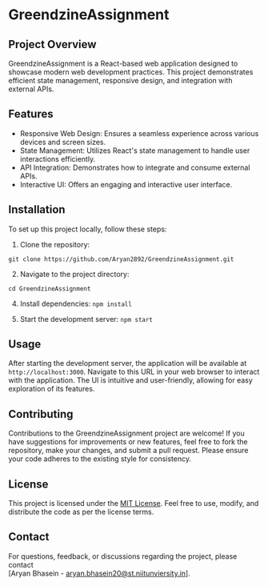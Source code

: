 # GreendzineAssignment

## Project Overview
GreendzineAssignment is a React-based web application designed to showcase modern web development practices. This project demonstrates efficient state management, responsive design, and integration with external APIs.

## Features
- Responsive Web Design: Ensures a seamless experience across various devices and screen sizes.
- State Management: Utilizes React's state management to handle user interactions efficiently.
- API Integration: Demonstrates how to integrate and consume external APIs.
- Interactive UI: Offers an engaging and interactive user interface.


## Installation
To set up this project locally, follow these steps:
1. Clone the repository: 
```
git clone https://github.com/Aryan2892/GreendzineAssignment.git
```
2. Navigate to the project directory:
```
cd GreendzineAssignment
```
4. Install dependencies: 
```npm install```

5. Start the development server: 
```npm start```


## Usage
After starting the development server, the application will be available at `http://localhost:3000`. Navigate to this URL in your web browser to interact with the application. The UI is intuitive and user-friendly, allowing for easy exploration of its features.

## Contributing
Contributions to the GreendzineAssignment project are welcome! If you have suggestions for improvements or new features, feel free to fork the repository, make your changes, and submit a pull request. Please ensure your code adheres to the existing style for consistency.

## License
This project is licensed under the [MIT License](LICENSE). Feel free to use, modify, and distribute the code as per the license terms.

## Contact
For questions, feedback, or discussions regarding the project, please contact <br>
[Aryan Bhasein - aryan.bhasein20@st.niitunviersity.in].


